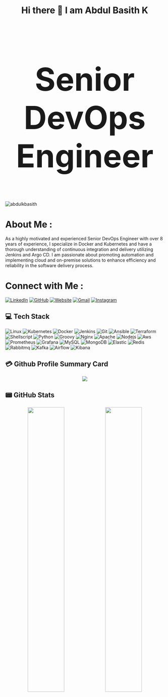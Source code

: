 <h1 align="center">  Hi there 👋  I am Abdul Basith K </h1>
<h2 align="center" style="font-size: 100px;"> Senior DevOps Engineer</h2>

<p align="left"> <img src="https://komarev.com/ghpvc/?username=abdulkbasith&label=Views&color=blue&style=plastic&style=for-the-badge" alt="abdulkbasith" /> </p>

# About Me :
As a highly motivated and experienced Senior DevOps Engineer with over 8 years of experience, I specialize in Docker and Kubernetes and have a thorough understanding of continuous integration and delivery utilizing Jenkins and Argo CD. I am passionate about promoting automation and implementing cloud and on-premise solutions to enhance efficiency and reliability in the software delivery process.

# Connect with Me :
[![LinkedIn](https://img.shields.io/badge/LinkedIn-0077B5?style=for-the-badge&logo=linkedin&logoColor=white)](https://linkedin.com/in/abdul-basith-k) [![GitHub](https://img.shields.io/badge/GitHub-100000?style=for-the-badge&logo=github&logoColor=white)](github.com/abdulkbasith) [![Website](https://img.shields.io/badge/website-000000?style=for-the-badge&logo=About.me&logoColor=white)](https://www.abdul-basith.com/) [![Gmail](https://img.shields.io/badge/Gmail-D14836?style=for-the-badge&logo=gmail&logoColor=white)](abdulbasith9513@gmail.com) [![Instagram](https://img.shields.io/badge/Instagram-E4405F?style=for-the-badge&logo=instagram&logoColor=white)](www.instagram.com/abdul.k.basith)

## 💻 Tech Stack
![Linux](https://img.shields.io/badge/Linux-FCC624?style=for-the-badge&logo=linux&logoColor=black) ![Kubernetes](https://img.shields.io/badge/kubernetes-326ce5.svg?&style=for-the-badge&logo=kubernetes&logoColor=white) ![Docker](https://img.shields.io/badge/Docker-2CA5E0?style=for-the-badge&logo=docker&logoColor=white) ![Jenkins](https://img.shields.io/badge/Jenkins-D24939?style=for-the-badge&logo=Jenkins&logoColor=white) ![Git](https://img.shields.io/badge/GIT-E44C30?style=for-the-badge&logo=git&logoColor=white) ![Ansible](https://img.shields.io/badge/Ansible-000000?style=for-the-badge&logo=ansible&logoColor=white) ![Terraform](https://img.shields.io/badge/Terraform-7B42BC?style=for-the-badge&logo=terraform&logoColor=white) ![Shellscript](https://img.shields.io/badge/Shell_Script-121011?style=for-the-badge&logo=gnu-bash&logoColor=white) ![Python](https://img.shields.io/badge/Python-FFD43B?style=for-the-badge&logo=python&logoColor=blue) ![Groovy](https://img.shields.io/badge/apache%20Groovy-4298B8?style=for-the-badge&logo=apachegroovy&logoColor=white) ![Nginx](https://img.shields.io/badge/Nginx-009639?style=for-the-badge&logo=nginx&logoColor=white) ![Apache](https://img.shields.io/badge/Apache-D22128?style=for-the-badge&logo=Apache&logoColor=white) ![Nodejs](https://img.shields.io/badge/Node.js-339933?style=for-the-badge&logo=nodedotjs&logoColor=white) ![Aws](https://img.shields.io/badge/Amazon_AWS-FF9900?style=for-the-badge&logo=amazonaws&logoColor=white) ![Prometheus](https://img.shields.io/badge/Prometheus-000000?style=for-the-badge&logo=prometheus&labelColor=000000
) ![Grafana](https://img.shields.io/badge/Grafana-F2F4F9?style=for-the-badge&logo=grafana&logoColor=orange&labelColor=F2F4F9
) ![MySQL](https://img.shields.io/badge/MySQL-005C84?style=for-the-badge&logo=mysql&logoColor=white) ![MongoDB](https://img.shields.io/badge/MongoDB-4EA94B?style=for-the-badge&logo=mongodb&logoColor=white) ![Elastic](https://img.shields.io/badge/Elastic_Search-005571?style=for-the-badge&logo=elasticsearch&logoColor=white
) ![Redis](https://img.shields.io/badge/redis-%23DD0031.svg?&style=for-the-badge&logo=redis&logoColor=white) ![Rabbitmq](https://img.shields.io/badge/rabbitmq-%23FF6600.svg?&style=for-the-badge&logo=rabbitmq&logoColor=whit) ![Kafka](https://img.shields.io/badge/Apache_Kafka-231F20?style=for-the-badge&logo=apache-kafka&logoColor=white) ![Airflow](https://img.shields.io/badge/Airflow-017CEE?style=for-the-badge&logo=Apache%20Airflow&logoColor=white) ![Kibana](https://img.shields.io/badge/Kibana-005571?style=for-the-badge&logo=Kibana&logoColor=white)


## 💳 Github Profile Summary Card
<p align="center">
  <img src="https://github-profile-summary-cards.vercel.app/api/cards/profile-details?username=abdulkbasith&theme=vue"/>
</p>

## 📟 GitHub Stats
<p align="center">
        <img width="48%" src="https://github-readme-stats.vercel.app/api?username=abdulkbasith&show_icons=true&theme=vue" />
        <img width="48%" src="https://github-readme-streak-stats.herokuapp.com/?user=abdulkbasith&theme=vue" />
</p>


<!--
**abdulkbasith/abdulkbasith** is a ✨ _special_ ✨ repository because its `README.md` (this file) appears on your GitHub profile.

Here are some ideas to get you started:

- 🔭 I’m currently working on ...
- 🌱 I’m currently learning ...
- 👯 I’m looking to collaborate on ...
- 🤔 I’m looking for help with ...
- 💬 Ask me about ...
- 📫 How to reach me: ...
- 😄 Pronouns: ...
- ⚡ Fun fact: ...
-->
